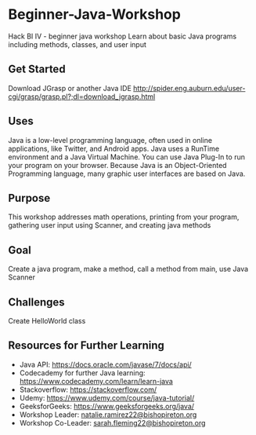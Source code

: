 # Beginner-Java-Workshop
Hack BI IV - beginner java workshop
Learn about basic Java programs including methods, classes, and user input

## Get Started
Download JGrasp or another Java IDE http://spider.eng.auburn.edu/user-cgi/grasp/grasp.pl?;dl=download_jgrasp.html

## Uses
Java is a low-level programming language, often used in online applications, like Twitter, and Android apps. Java uses a RunTime environment and a Java Virtual Machine. You can use Java Plug-In to run your program on your browser. Because Java is an Object-Oriented Programming language, many graphic user interfaces are based on Java.

## Purpose
This workshop addresses math operations, printing from your program, gathering user input using Scanner, and creating java methods

## Goal
Create a java program, make a method, call a method from main, use Java Scanner

## Challenges
Create HelloWorld class

## Resources for Further Learning
* Java API: https://docs.oracle.com/javase/7/docs/api/
* Codecademy for further Java learning: https://www.codecademy.com/learn/learn-java
* Stackoverflow: https://stackoverflow.com/
* Udemy: https://www.udemy.com/course/java-tutorial/
* GeeksforGeeks: https://www.geeksforgeeks.org/java/
* Workshop Leader: natalie.ramirez22@bishopireton.org
* Workshop Co-Leader: sarah.fleming22@bishopireton.org
